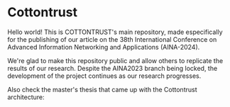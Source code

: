 # Cottontrust
Hello world! This is COTTONTRUST's main repository, made especifically for the publishing of our article <link do artigo> on the 38th International Conference on Advanced Information Networking and Applications (AINA-2024). 

We're glad to make this repository public and allow others to replicate the results of our research. Despite the AINA2023 branch being locked, the development of the project continues as our research progresses.

Also check the master's thesis that came up with the Cottontrust architecture: <link do artigo da Jana>
